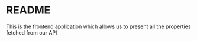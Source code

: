 # README

This is the frontend application which allows us to present all the properties fetched from our API
